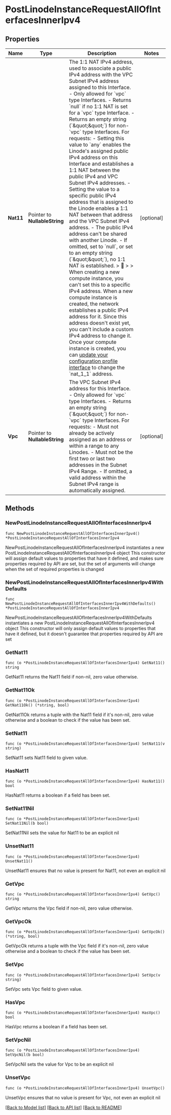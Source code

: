# PostLinodeInstanceRequestAllOfInterfacesInnerIpv4

## Properties

Name | Type | Description | Notes
------------ | ------------- | ------------- | -------------
**Nat11** | Pointer to **NullableString** | The 1:1 NAT IPv4 address, used to associate a public IPv4 address with the VPC Subnet IPv4 address assigned to this Interface.  - Only allowed for &#x60;vpc&#x60; type Interfaces. - Returns &#x60;null&#x60; if no 1:1 NAT is set for a &#x60;vpc&#x60; type Interface. - Returns an empty string (&#x60;\&quot;\&quot;&#x60;) for non-&#x60;vpc&#x60; type Interfaces.  For requests:  - Setting this value to &#x60;any&#x60; enables the Linode&#39;s assigned public IPv4 address on this Interface and establishes a 1:1 NAT between the public IPv4 and VPC Subnet IPv4 addresses. - Setting the value to a specific public IPv4 address that is assigned to the Linode enables a 1:1 NAT between that address and the VPC Subnet IPv4 address. - The public IPv4 address can&#39;t be shared with another Linode. - If omitted, set to &#x60;null&#x60;, or set to an empty string (&#x60;\&quot;\&quot;&#x60;), no 1:1 NAT is established.  &gt; 📘 &gt; &gt; When creating a new compute instance, you can&#39;t set this to a specific IPv4 address. When a new compute instance is created, the network establishes a public IPv4 address for it. Since this address doesn&#39;t exist yet, you can&#39;t include a custom IPv4 address to change it. Once your compute instance is created, you can [update your configuration profile interface](https://www.linode.com/docs/api/linode-instances/#configuration-profile-interface-update) to change the &#x60;nat_1_1&#x60; address. | [optional] 
**Vpc** | Pointer to **NullableString** | The VPC Subnet IPv4 address for this Interface.  - Only allowed for &#x60;vpc&#x60; type Interfaces. - Returns an empty string (&#x60;\&quot;\&quot;&#x60;) for non-&#x60;vpc&#x60; type Interfaces.  For requests:  - Must not already be actively assigned as an address or within a range to any Linodes. - Must not be the first two or last two addresses in the Subnet IPv4 Range. - If omitted, a valid address within the Subnet IPv4 range is automatically assigned. | [optional] 

## Methods

### NewPostLinodeInstanceRequestAllOfInterfacesInnerIpv4

`func NewPostLinodeInstanceRequestAllOfInterfacesInnerIpv4() *PostLinodeInstanceRequestAllOfInterfacesInnerIpv4`

NewPostLinodeInstanceRequestAllOfInterfacesInnerIpv4 instantiates a new PostLinodeInstanceRequestAllOfInterfacesInnerIpv4 object
This constructor will assign default values to properties that have it defined,
and makes sure properties required by API are set, but the set of arguments
will change when the set of required properties is changed

### NewPostLinodeInstanceRequestAllOfInterfacesInnerIpv4WithDefaults

`func NewPostLinodeInstanceRequestAllOfInterfacesInnerIpv4WithDefaults() *PostLinodeInstanceRequestAllOfInterfacesInnerIpv4`

NewPostLinodeInstanceRequestAllOfInterfacesInnerIpv4WithDefaults instantiates a new PostLinodeInstanceRequestAllOfInterfacesInnerIpv4 object
This constructor will only assign default values to properties that have it defined,
but it doesn't guarantee that properties required by API are set

### GetNat11

`func (o *PostLinodeInstanceRequestAllOfInterfacesInnerIpv4) GetNat11() string`

GetNat11 returns the Nat11 field if non-nil, zero value otherwise.

### GetNat11Ok

`func (o *PostLinodeInstanceRequestAllOfInterfacesInnerIpv4) GetNat11Ok() (*string, bool)`

GetNat11Ok returns a tuple with the Nat11 field if it's non-nil, zero value otherwise
and a boolean to check if the value has been set.

### SetNat11

`func (o *PostLinodeInstanceRequestAllOfInterfacesInnerIpv4) SetNat11(v string)`

SetNat11 sets Nat11 field to given value.

### HasNat11

`func (o *PostLinodeInstanceRequestAllOfInterfacesInnerIpv4) HasNat11() bool`

HasNat11 returns a boolean if a field has been set.

### SetNat11Nil

`func (o *PostLinodeInstanceRequestAllOfInterfacesInnerIpv4) SetNat11Nil(b bool)`

 SetNat11Nil sets the value for Nat11 to be an explicit nil

### UnsetNat11
`func (o *PostLinodeInstanceRequestAllOfInterfacesInnerIpv4) UnsetNat11()`

UnsetNat11 ensures that no value is present for Nat11, not even an explicit nil
### GetVpc

`func (o *PostLinodeInstanceRequestAllOfInterfacesInnerIpv4) GetVpc() string`

GetVpc returns the Vpc field if non-nil, zero value otherwise.

### GetVpcOk

`func (o *PostLinodeInstanceRequestAllOfInterfacesInnerIpv4) GetVpcOk() (*string, bool)`

GetVpcOk returns a tuple with the Vpc field if it's non-nil, zero value otherwise
and a boolean to check if the value has been set.

### SetVpc

`func (o *PostLinodeInstanceRequestAllOfInterfacesInnerIpv4) SetVpc(v string)`

SetVpc sets Vpc field to given value.

### HasVpc

`func (o *PostLinodeInstanceRequestAllOfInterfacesInnerIpv4) HasVpc() bool`

HasVpc returns a boolean if a field has been set.

### SetVpcNil

`func (o *PostLinodeInstanceRequestAllOfInterfacesInnerIpv4) SetVpcNil(b bool)`

 SetVpcNil sets the value for Vpc to be an explicit nil

### UnsetVpc
`func (o *PostLinodeInstanceRequestAllOfInterfacesInnerIpv4) UnsetVpc()`

UnsetVpc ensures that no value is present for Vpc, not even an explicit nil

[[Back to Model list]](../README.md#documentation-for-models) [[Back to API list]](../README.md#documentation-for-api-endpoints) [[Back to README]](../README.md)


